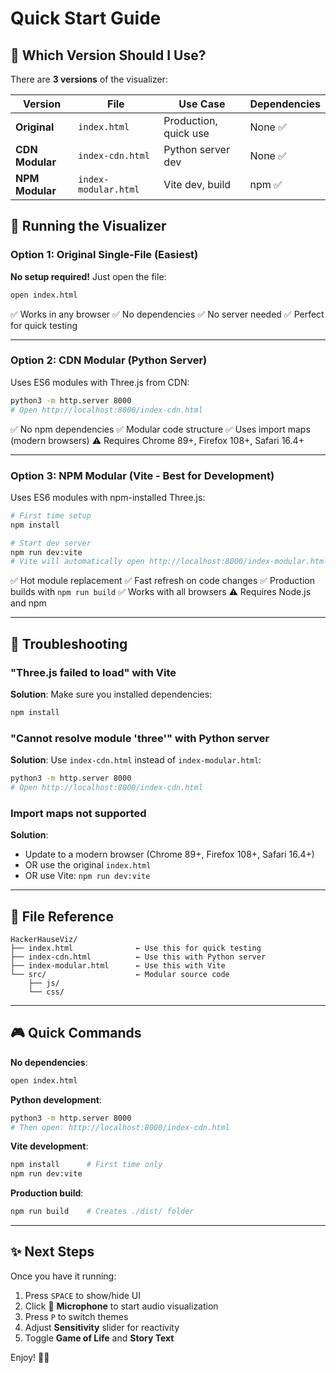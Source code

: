 # Quick Start Guide

## 🎯 Which Version Should I Use?

There are **3 versions** of the visualizer:

| Version | File | Use Case | Dependencies |
|---------|------|----------|--------------|
| **Original** | `index.html` | Production, quick use | None ✅ |
| **CDN Modular** | `index-cdn.html` | Python server dev | None ✅ |
| **NPM Modular** | `index-modular.html` | Vite dev, build | npm ✅ |

## 🚀 Running the Visualizer

### Option 1: Original Single-File (Easiest)

**No setup required!** Just open the file:

```bash
open index.html
```

✅ Works in any browser
✅ No dependencies
✅ No server needed
✅ Perfect for quick testing

---

### Option 2: CDN Modular (Python Server)

Uses ES6 modules with Three.js from CDN:

```bash
python3 -m http.server 8000
# Open http://localhost:8000/index-cdn.html
```

✅ No npm dependencies
✅ Modular code structure
✅ Uses import maps (modern browsers)
⚠️ Requires Chrome 89+, Firefox 108+, Safari 16.4+

---

### Option 3: NPM Modular (Vite - Best for Development)

Uses ES6 modules with npm-installed Three.js:

```bash
# First time setup
npm install

# Start dev server
npm run dev:vite
# Vite will automatically open http://localhost:8000/index-modular.html
```

✅ Hot module replacement
✅ Fast refresh on code changes
✅ Production builds with `npm run build`
✅ Works with all browsers
⚠️ Requires Node.js and npm

---

## 🐛 Troubleshooting

### "Three.js failed to load" with Vite

**Solution**: Make sure you installed dependencies:
```bash
npm install
```

### "Cannot resolve module 'three'" with Python server

**Solution**: Use `index-cdn.html` instead of `index-modular.html`:
```bash
python3 -m http.server 8000
# Open http://localhost:8000/index-cdn.html
```

### Import maps not supported

**Solution**:
- Update to a modern browser (Chrome 89+, Firefox 108+, Safari 16.4+)
- OR use the original `index.html`
- OR use Vite: `npm run dev:vite`

---

## 📁 File Reference

```
HackerHauseViz/
├── index.html              ← Use this for quick testing
├── index-cdn.html          ← Use this with Python server
├── index-modular.html      ← Use this with Vite
└── src/                    ← Modular source code
    ├── js/
    └── css/
```

---

## 🎮 Quick Commands

**No dependencies**:
```bash
open index.html
```

**Python development**:
```bash
python3 -m http.server 8000
# Then open: http://localhost:8000/index-cdn.html
```

**Vite development**:
```bash
npm install      # First time only
npm run dev:vite
```

**Production build**:
```bash
npm run build    # Creates ./dist/ folder
```

---

## ✨ Next Steps

Once you have it running:

1. Press `SPACE` to show/hide UI
2. Click 🎤 **Microphone** to start audio visualization
3. Press `P` to switch themes
4. Adjust **Sensitivity** slider for reactivity
5. Toggle **Game of Life** and **Story Text**

Enjoy! 🎵✨
